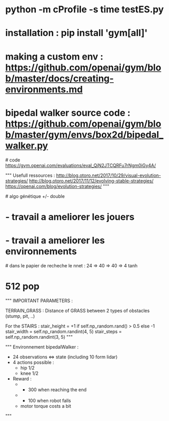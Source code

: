 # python -m cProfile -s time testES.py

# installation : pip install 'gym[all]'
# making a custom env : https://github.com/openai/gym/blob/master/docs/creating-environments.md
# bipedal walker source code : https://github.com/openai/gym/blob/master/gym/envs/box2d/bipedal_walker.py

# code https://gym.openai.com/evaluations/eval_QjN2JTCQRFu7rNgm0iGy4A/

"""
Usefull ressources :
http://blog.otoro.net/2017/10/29/visual-evolution-strategies/
http://blog.otoro.net/2017/11/12/evolving-stable-strategies/
https://openai.com/blog/evolution-strategies/
"""

# algo génétique +/- double
# - travail a ameliorer les jouers
# - travail a ameliorer les environnements
# dans le papier de recheche le nnet : 24 => 40 => 40 => 4 tanh
# 512 pop

"""
IMPORTANT PARAMETERS :

TERRAIN_GRASS : Distance of GRASS between 2 types of obstacles (stump, pit, ..)

For the STAIRS :
stair_height = +1 if self.np_random.rand() > 0.5 else -1
stair_width = self.np_random.randint(4, 5)
stair_steps = self.np_random.randint(3, 5)
"""

""" Environnement bipedalWalker :
-   24 observations <=> state (including 10 form lidar)
-   4 actions possible :
    - hip 1/2
    - knee 1/2
- Reward :
    - + 300 when reaching the end
    - - 100 when robot falls
    - motor torque costs a bit


"""
